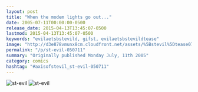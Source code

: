 ```yaml
---
layout: post
title: "When the modem lights go out..."
date: 2005-07-11T00:00:00-0500
release_date: 2015-04-13T13:45:07-0500
lastmod: 2015-04-13T13:45:07-0500
keywords: "evilaetsbstevild, gifst, evilaetsbstevildtease"
image: "http://d3e878vmunx8cm.cloudfront.net/assets/%5Bstevil%5Dtease07-10-05.gif"
permalink: "/p/st-evil-050711"
summary: "Originally published Monday July, 11th 2005"
category: comics
hashtag: "#axisofstevil_st-evil-050711"
---
```


![st-evil](http://d3e878vmunx8cm.cloudfront.net/assets/%5Bstevil%5Dtease07-10-05.gif)
![st-evil](http://d3e878vmunx8cm.cloudfront.net/assets/%5Bstevil%5D07-10-05.gif)
